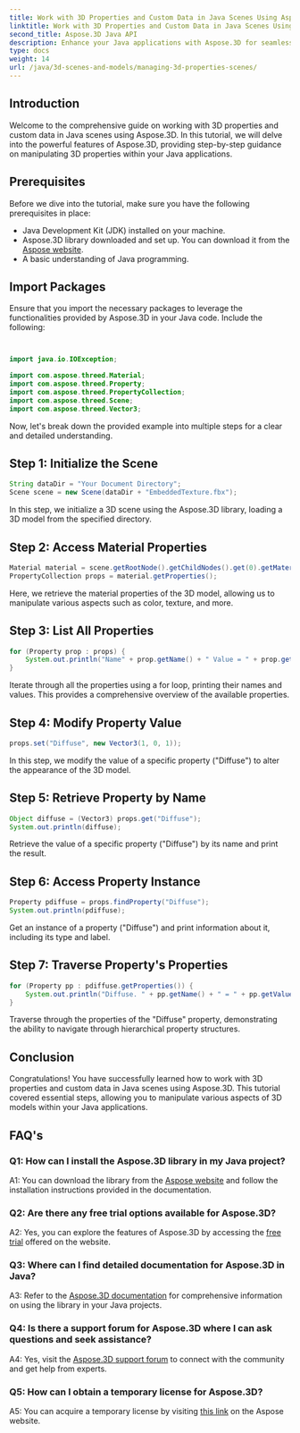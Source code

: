 ```yaml
---
title: Work with 3D Properties and Custom Data in Java Scenes Using Aspose.3D
linktitle: Work with 3D Properties and Custom Data in Java Scenes Using Aspose.3D
second_title: Aspose.3D Java API
description: Enhance your Java applications with Aspose.3D for seamless 3D property manipulation. Follow our tutorial for step-by-step guidance.
type: docs
weight: 14
url: /java/3d-scenes-and-models/managing-3d-properties-scenes/
---
```

## Introduction

Welcome to the comprehensive guide on working with 3D properties and custom data in Java scenes using Aspose.3D. In this tutorial, we will delve into the powerful features of Aspose.3D, providing step-by-step guidance on manipulating 3D properties within your Java applications.

## Prerequisites

Before we dive into the tutorial, make sure you have the following prerequisites in place:

- Java Development Kit (JDK) installed on your machine.
- Aspose.3D library downloaded and set up. You can download it from the [Aspose website](https://releases.aspose.com/3d/java/).
- A basic understanding of Java programming.

## Import Packages

Ensure that you import the necessary packages to leverage the functionalities provided by Aspose.3D in your Java code. Include the following:

```java


import java.io.IOException;

import com.aspose.threed.Material;
import com.aspose.threed.Property;
import com.aspose.threed.PropertyCollection;
import com.aspose.threed.Scene;
import com.aspose.threed.Vector3;
```

Now, let's break down the provided example into multiple steps for a clear and detailed understanding.

## Step 1: Initialize the Scene

```java
String dataDir = "Your Document Directory";
Scene scene = new Scene(dataDir + "EmbeddedTexture.fbx");
```

In this step, we initialize a 3D scene using the Aspose.3D library, loading a 3D model from the specified directory.

## Step 2: Access Material Properties

```java
Material material = scene.getRootNode().getChildNodes().get(0).getMaterial();
PropertyCollection props = material.getProperties();
```

Here, we retrieve the material properties of the 3D model, allowing us to manipulate various aspects such as color, texture, and more.

## Step 3: List All Properties

```java
for (Property prop : props) {
    System.out.println("Name" + prop.getName() + " Value = " + prop.getValue());
}
```

Iterate through all the properties using a for loop, printing their names and values. This provides a comprehensive overview of the available properties.

## Step 4: Modify Property Value

```java
props.set("Diffuse", new Vector3(1, 0, 1));
```

In this step, we modify the value of a specific property ("Diffuse") to alter the appearance of the 3D model.

## Step 5: Retrieve Property by Name

```java
Object diffuse = (Vector3) props.get("Diffuse");
System.out.println(diffuse);
```

Retrieve the value of a specific property ("Diffuse") by its name and print the result.

## Step 6: Access Property Instance

```java
Property pdiffuse = props.findProperty("Diffuse");
System.out.println(pdiffuse);
```

Get an instance of a property ("Diffuse") and print information about it, including its type and label.

## Step 7: Traverse Property's Properties

```java
for (Property pp : pdiffuse.getProperties()) {
    System.out.println("Diffuse. " + pp.getName() + " = " + pp.getValue());
}
```

Traverse through the properties of the "Diffuse" property, demonstrating the ability to navigate through hierarchical property structures.

## Conclusion

Congratulations! You have successfully learned how to work with 3D properties and custom data in Java scenes using Aspose.3D. This tutorial covered essential steps, allowing you to manipulate various aspects of 3D models within your Java applications.

## FAQ's

### Q1: How can I install the Aspose.3D library in my Java project?

A1: You can download the library from the [Aspose website](https://releases.aspose.com/3d/java/) and follow the installation instructions provided in the documentation.

### Q2: Are there any free trial options available for Aspose.3D?

A2: Yes, you can explore the features of Aspose.3D by accessing the [free trial](https://releases.aspose.com/) offered on the website.

### Q3: Where can I find detailed documentation for Aspose.3D in Java?

A3: Refer to the [Aspose.3D documentation](https://reference.aspose.com/3d/java/) for comprehensive information on using the library in your Java projects.

### Q4: Is there a support forum for Aspose.3D where I can ask questions and seek assistance?

A4: Yes, visit the [Aspose.3D support forum](https://forum.aspose.com/c/3d/18) to connect with the community and get help from experts.

### Q5: How can I obtain a temporary license for Aspose.3D?

A5: You can acquire a temporary license by visiting [this link](https://purchase.aspose.com/temporary-license/) on the Aspose website.
